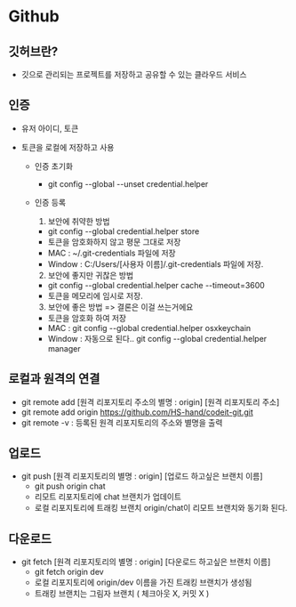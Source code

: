 # Github

## 깃허브란?
 - 깃으로 관리되는 프로젝트를 저장하고 공유할 수 있는 클라우드 서비스

## 인증
  - 유저 아이디, 토큰

  - 토큰을 로컬에 저장하고 사용
    - 인증 초기화
      - git config --global --unset credential.helper

    - 인증 등록
      1. 보안에 취약한 방법
        - git config --global credential.helper store
        - 토큰을 암호화하지 않고 평문 그대로 저장
        - MAC : ~/.git-credentials 파일에 저장
        - Window : C:/Users/[사용자 이름]/.git-credentials 파일에 저장.

      2. 보안에 좋지만 귀찮은 방법
        - git config --global credential.helper cache --timeout=3600
        - 토큰을 메모리에 임시로 저장.

      3. 보안에 좋은 방법 => 결론은 이걸 쓰는거에요
        - 토큰을 암호화 하여 저장
        - MAC : git config --global credential.helper osxkeychain
        - Window : 자동으로 된다.. git config --global credential.helper manager

## 로컬과 원격의 연결
  - git remote add [원격 리포지토리 주소의 별명 : origin] [원격 리포지토리 주소]
  - git remote add origin https://github.com/HS-hand/codeit-git.git
  - git remote -v : 등록된 원격 리포지토리의 주소와 별명을 출력

## 업로드
  - git push [원격 리포지토리의 별명 : origin] [업로드 하고싶은 브랜치 이름]
    - git push origin chat
    - 리모트 리포지토리에 chat 브랜치가 업데이트
    - 로컬 리포지토리에 트래킹 브랜치 origin/chat이 리모트 브랜치와 동기화 된다.

## 다운로드
  - git fetch [원격 리포지토리의 별명 : origin] [다운로드 하고싶은 브랜치 이름]
    - git fetch origin dev
    - 로컬 리포지토리에 origin/dev 이름을 가진 트래킹 브랜치가 생성됨
    - 트래킹 브랜치는 그림자 브랜치 ( 체크아웃 X, 커밋 X )
